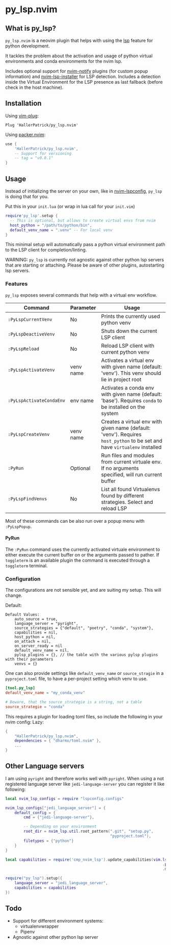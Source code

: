 # py_lsp.nvim

## What is py_lsp?

`py_lsp.nvim` is a neovim plugin that helps with using the [lsp](https://neovim.io/doc/user/lsp.html) feature for python development.

It tackles the problem about the activation and usage of python virtual environments and conda environments
for the nvim lsp.

Includes optional support for [nvim-notify](https://github.com/rcarriga/nviqm-notify) plugins (for custom popup information) and [nvim-lsp-installer](https://github.com/williamboman/nvim-lsp-installer) for LSP detection.
Includes a detection inside the Virtual Environment for the LSP presence as last fallback (before check in the host machine).

## Installation

Using [vim-plug](https://github.com/junegunn/vim-plug):

```viml
Plug 'HallerPatrick/py_lsp.nvim'
```

Using [packer.nvim](https://github.com/wbthomason/packer.nvim):

```lua
use {
    'HallerPatrick/py_lsp.nvim',
    -- Support for versioning
    -- tag = "v0.0.1" 
}
```

## Usage

Instead of initializing the server on your own, like in [nvim-lspconfig](https://github.com/neovim/nvim-lspconfig#quickstart),
`py_lsp` is doing that for you.

Put this in your `init.lua` (or wrap in lua call for your `init.vim`)

```lua
require'py_lsp'.setup {
  -- This is optional, but allows to create virtual envs from nvim
  host_python = "/path/to/python/bin",
  default_venv_name = ".venv" -- For local venv
}
```

This minimal setup will automatically pass a python virtual environment path
to the LSP client for completion/linting.

WARNING: `py_lsp` is currently not agnostic against other python lsp servers that are starting or attaching.
Please be aware of other plugins, autostarting lsp servers.

### Features

`py_lsp` exposes several commands that help with a virtual env workflow.

| Command              | Parameter | Usage                                                                                                                     |
| -------------------- | --------- | ------------------------------------------------------------------------------------------------------------------------- |
| `:PyLspCurrentVenv`  | No        | Prints the currently used python venv                                                                                     |
| `:PyLspDeactiveVenv` | No        | Shuts down the current LSP client                                                                                         |
| `:PyLspReload`       | No        | Reload LSP client with current python venv                                                                                |
| `:PyLspActivateVenv` | venv name | Activates a virtual env with given name (default: 'venv'). This venv should lie in project root                           |
| `:PyLspActivateCondaEnv` | env name | Activates a conda env with given name (default: 'base'). Requires `conda` to be installed on the system                |
| `:PyLspCreateVenv`   | venv name | Creates a virtual env with given name (default: 'venv'). Requires `host_python` to be set and have `virtualenv` installed |
| `:PyRun`             | Optional<command>   | Run files and modules from current virtuale env. If no arguments specified, will run current buffer                                                                           |
| `:PyLspFindVenvs`       | No        | List all found Virtualenvs found by different strategies. Select and reload LSP                                           |

Most of these commands can be also run over a popup menu with `:PyLspPopup`.


#### PyRun

The `:PyRun` command uses the currently activated virtuale environment to either execute the current buffer on
or the arguments passed to pather. If `toggleterm` is an available plugin the command is executed through 
a `toggleterm` terminal.


### Configuration

The configurations are not sensible yet, and are suiting my setup. This will change.

Default:

```
Default Values:
    auto_source = true,
    language_server = "pyright",
    source_strategies = {"default", "poetry", "conda", "system"},
    capabilities = nil,
    host_python = nil,
    on_attach = nil,
    on_server_ready = nil
    default_venv_name = nil,
    pylsp_plugins = {}, // the table with the various pylsp plugins with their parameters
    venvs = {}
```


One can also provide settings like `default_venv_name` or `source_stragie` in a `pyproject.toml` file, 
to have a per-project setting which venv to use.

```toml
[tool.py_lsp]
default_venv_name = "my_conda_venv"

# Beware, that the source_strategie is a string, not a table
source_strategie = "conda"
```

This requires a plugin for loading toml files, so include the following in your nvim config:
Lazy:

```lua
{
    "HallerPatrick/py_lsp.nvim",
    dependencies = { "dharmx/toml.nvim" },
    ...
}
```

## Other Language servers

I am using `pyright` and therefore works well with `pyright`. When using a not registered language server
like `jedi-language-server` you can register it like following:

```lua
local nvim_lsp_configs = require "lspconfig.configs"

nvim_lsp_configs["jedi_language_server"] = {
    default_config = {
        cmd = {"jedi-language-server"},

        -- Depending on your environment
        root_dir = nvim_lsp.util.root_pattern(".git", "setup.py",
                                              "pyproject.toml"),
        filetypes = {"python"}
    }
}

local capabilities = require('cmp_nvim_lsp').update_capabilities(vim.lsp
                                                                     .protocol
                                                                     .make_client_capabilities())

require("py_lsp").setup({
    language_server = "jedi_language_server",
    capabilities = capabilities
})
```

## Todo

- Support for different environment systems:
  - virtualenvwrapper
  - Pipenv
- Agnostic against other python lsp server
